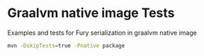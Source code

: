 # Graalvm native image Tests
Examples and tests for Fury serialization in graalvm native image

```bash
mvn -DskipTests=true -Pnative package
```
